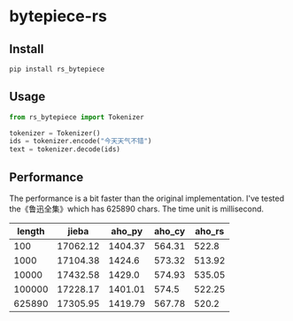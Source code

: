 # bytepiece-rs

## Install

```bash
pip install rs_bytepiece
```

## Usage

```python
from rs_bytepiece import Tokenizer

tokenizer = Tokenizer()
ids = tokenizer.encode("今天天气不错")
text = tokenizer.decode(ids)
```

## Performance

The performance is a bit faster than the original implementation. I've tested the《鲁迅全集》which has 625890 chars. The time unit is millisecond.

| length | jieba    | aho_py  | aho_cy | aho_rs |
| ------ | -------- | ------- | ------ | ------ |
| 100    | 17062.12 | 1404.37 | 564.31 | 522.8  |
| 1000   | 17104.38 | 1424.6  | 573.32 | 513.92 |
| 10000  | 17432.58 | 1429.0  | 574.93 | 535.05 |
| 100000 | 17228.17 | 1401.01 | 574.5  | 522.25 |
| 625890 | 17305.95 | 1419.79 | 567.78 | 520.2  |

